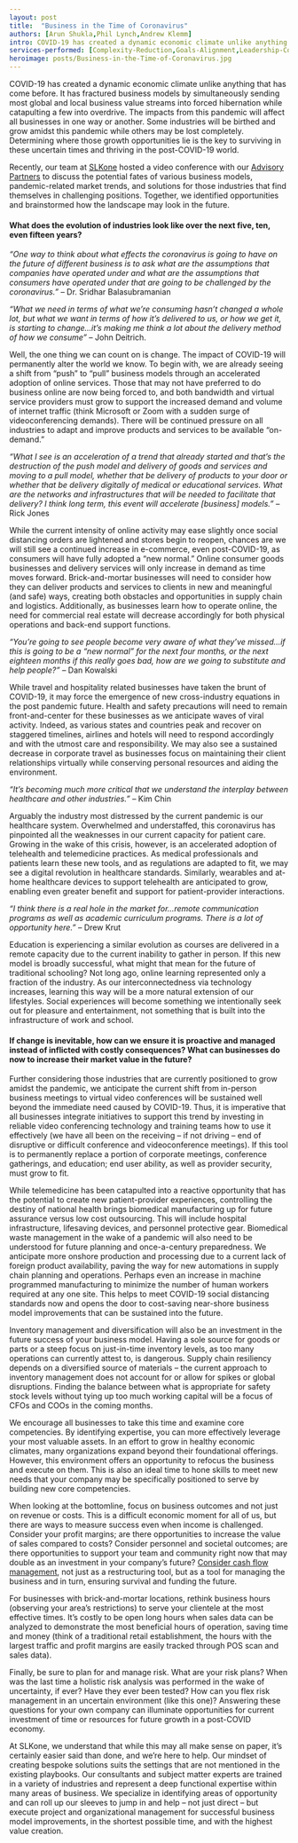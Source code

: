 ```yaml
---
layout: post
title:  "Business in the Time of Coronavirus"
authors: [Arun Shukla,Phil Lynch,Andrew Klemm]
intro: COVID-19 has created a dynamic economic climate unlike anything that has come before. It has fractured business models by simultaneously sending most global and local business value streams into forced hibernation while catapulting a few into overdrive. The impacts from this pandemic will affect all businesses in one way or another. Some industries will be birthed and grow amidst this pandemic while others may be lost completely. Determining where those growth opportunities lie is the key to surviving in these uncertain times and thriving in the post-COVID-19 world. 
services-performed: [Complexity-Reduction,Goals-Alignment,Leadership-Coaching-and-Leadership-Facilitation,Operationalizing-Strategy,Innovation-Management]
heroimage: posts/Business-in-the-Time-of-Coronavirus.jpg
---
```

COVID-19 has created a dynamic economic climate unlike anything that has come before. It has fractured business models by simultaneously sending most global and local business value streams into forced hibernation while catapulting a few into overdrive. The impacts from this pandemic will affect all businesses in one way or another. Some industries will be birthed and grow amidst this pandemic while others may be lost completely. Determining where those growth opportunities lie is the key to surviving in these uncertain times and thriving in the post-COVID-19 world. 

Recently, our team at <a href="https://slkone.com/team/">SLKone</a> hosted a video conference with our <a href="https://slkone.com/advisory-partners/">Advisory Partners</a> to discuss the potential fates of various business models, pandemic-related market trends, and solutions for those industries that find themselves in challenging positions. Together, we identified opportunities and brainstormed how the landscape may look in the future.

#### What does the evolution of industries look like over the next five, ten, even fifteen years?

<i>“One way to think about what effects the coronavirus is going to have on the future of different business is to ask what are the assumptions that companies have operated under and what are the assumptions that consumers have operated under that are going to be challenged by the coronavirus.”</i> – Dr. Sridhar Balasubramanian

<i>“What we need in terms of what we’re consuming hasn’t changed a whole lot, but what we want in terms of how it’s delivered to us, or how we get it, is starting to change...it’s making me think a lot about the delivery method of how we consume”</i> – John Deitrich.

Well, the one thing we can count on is change. The impact of COVID-19 will permanently alter the world we know. To begin with, we are already seeing a shift from “push” to “pull” business models through an accelerated adoption of online services. Those that may not have preferred to do business online are now being forced to, and both bandwidth and virtual service providers must grow to support the increased demand and volume of internet traffic (think Microsoft or Zoom with a sudden surge of videoconferencing demands). There will be continued pressure on all industries to adapt and improve products and services to be available “on-demand.” 

<i>“What I see is an acceleration of a trend that already started and that’s the destruction of the push model and delivery of goods and services and moving to a pull model, whether that be delivery of products to your door or whether that be delivery digitally of medical or educational services. What are the networks and infrastructures that will be needed to facilitate that delivery? I think long term, this event will accelerate [business] models.”</i> – Rick Jones

While the current intensity of online activity may ease slightly once social distancing orders are lightened and stores begin to reopen, chances are we will still see a continued increase in e-commerce, even post-COVID-19, as consumers will have fully adopted a “new normal.” Online consumer goods businesses and delivery services will only increase in demand as time moves forward. Brick-and-mortar businesses will need to consider how they can deliver products and services to clients in new and meaningful (and safe) ways, creating both obstacles and opportunities in supply chain and logistics. Additionally, as businesses learn how to operate online, the need for commercial real estate will decrease accordingly for both physical operations and back-end support functions.

<i>“You’re going to see people become very aware of what they’ve missed…if this is going to be a “new normal” for the next four months, or the next eighteen months if this really goes bad, how are we going to substitute and help people?”</i> – Dan Kowalski

While travel and hospitality related businesses have taken the brunt of COVID-19, it may force the emergence of new cross-industry equations in the post pandemic future. Health and safety precautions will need to remain front-and-center for these businesses as we anticipate waves of viral activity. Indeed, as various states and countries peak and recover on staggered timelines, airlines and hotels will need to respond accordingly and with the utmost care and responsibility. We may also see a sustained decrease in corporate travel as businesses focus on maintaining their client relationships virtually while conserving personal resources and aiding the environment.

<i>“It’s becoming much more critical that we understand the interplay between healthcare and other industries.”</i> – Kim Chin  

Arguably the industry most distressed by the current pandemic is our healthcare system. Overwhelmed and understaffed, this coronavirus has pinpointed all the weaknesses in our current capacity for patient care. Growing in the wake of this crisis, however, is an accelerated adoption of telehealth and telemedicine practices. As medical professionals and patients learn these new tools, and as regulations are adapted to fit, we may see a digital revolution in healthcare standards. Similarly, wearables and at-home healthcare devices to support telehealth are anticipated to grow, enabling even greater benefit and support for patient-provider interactions.

<i>“I think there is a real hole in the market for…remote communication programs as well as academic curriculum programs. There is a lot of opportunity here.”</i> – Drew Krut

Education is experiencing a similar evolution as courses are delivered in a remote capacity due to the current inability to gather in person. If this new model is broadly successful, what might that mean for the future of traditional schooling? Not long ago, online learning represented only a fraction of the industry. As our interconnectedness via technology increases, learning this way will be a more natural extension of our lifestyles. Social experiences will become something we intentionally seek out for pleasure and entertainment, not something that is built into the infrastructure of work and school. 

#### If change is inevitable, how can we ensure it is proactive and managed instead of inflicted with costly consequences? What can businesses do now to increase their market value in the future?

Further considering those industries that are currently positioned to grow amidst the pandemic, we anticipate the current shift from in-person business meetings to virtual video conferences will be sustained well beyond the immediate need caused by COVID-19. Thus, it is imperative that all businesses integrate initiatives to support this trend by investing in reliable video conferencing technology and training teams how to use it effectively (we have all been on the receiving – if not driving – end of disruptive or difficult conference and videoconference meetings). If this tool is to permanently replace a portion of corporate meetings, conference gatherings, and education; end user ability, as well as provider security, must grow to fit. 

While telemedicine has been catapulted into a reactive opportunity that has the potential to create new patient-provider experiences, controlling the destiny of national health brings biomedical manufacturing up for future assurance versus low cost outsourcing. This will include hospital infrastructure, lifesaving devices, and personnel protective gear. Biomedical waste management in the wake of a pandemic will also need to be understood for future planning and once-a-century preparedness. We anticipate more onshore production and processing due to a current lack of foreign product availability, paving the way for new automations in supply chain planning and operations. Perhaps even an increase in machine programmed manufacturing to minimize the number of human workers required at any one site. This helps to meet COVID-19 social distancing standards now and opens the door to cost-saving near-shore business model improvements that can be sustained into the future.  

Inventory management and diversification will also be an investment in the future success of your business model. Having a sole source for goods or parts or a steep focus on just-in-time inventory levels, as too many operations can currently attest to, is dangerous. Supply chain resiliency depends on a diversified source of materials – the current approach to inventory management does not account for or allow for spikes or global disruptions. Finding the balance between what is appropriate for safety stock levels without tying up too much working capital will be a focus of CFOs and COOs in the coming months.  

We encourage all businesses to take this time and examine core competencies. By identifying expertise, you can more effectively leverage your most valuable assets. In an effort to grow in healthy economic climates, many organizations expand beyond their foundational offerings. However, this environment offers an opportunity to refocus the business and execute on them. This is also an ideal time to hone skills to meet new needs that your company may be specifically positioned to serve by building new core competencies. 

When looking at the bottomline, focus on business outcomes and not just on revenue or costs. This is a difficult economic moment for all of us, but there are ways to measure success even when income is challenged. Consider your profit margins; are there opportunities to increase the value of sales compared to costs? Consider personnel and societal outcomes; are there opportunities to support your team and community right now that may double as an investment in your company’s future? <a href="https://slkone.com/What-Does-Cash-Management-Actually-Mean/">Consider cash flow management</a>, not just as a restructuring tool, but as a tool for managing the business and in turn, ensuring survival and funding the future. 

For businesses with brick-and-mortar locations, rethink business hours (observing your area’s restrictions) to serve your clientele at the most effective times. It’s costly to be open long hours when sales data can be analyzed to demonstrate the most beneficial hours of operation, saving time and money (think of a traditional retail establishment, the hours with the largest traffic and profit margins are easily tracked through POS scan and sales data). 

Finally, be sure to plan for and manage risk. What are your risk plans? When was the last time a holistic risk analysis was performed in the wake of uncertainty, if ever? Have they ever been tested? How can you flex risk management in an uncertain environment (like this one)? Answering these questions for your own company can illuminate opportunities for current investment of time or resources for future growth in a post-COVID economy.

At SLKone, we understand that while this may all make sense on paper, it’s certainly easier said than done, and we’re here to help. Our mindset of creating bespoke solutions suits the settings that are not mentioned in the existing playbooks. Our consultants and subject matter experts are trained in a variety of industries and represent a deep functional expertise within many areas of business. We specialize in identifying areas of opportunity and can roll up our sleeves to jump in and help – not just direct – but execute project and organizational management for successful business model improvements, in the shortest possible time, and with the highest value creation.
